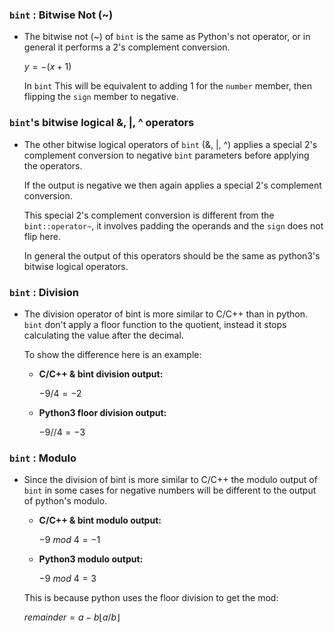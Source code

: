 ### ```bint``` : Bitwise Not (~)

- The bitwise not (~) of ```bint``` is the same as Python's not operator, or in general it performs a 2's complement conversion.

    $y = -(x+1)$

    In ```bint``` This will be equivalent to adding 1 for the ```number``` member, then flipping the ```sign``` member to negative.

### ```bint```'s bitwise logical &, |, ^ operators
- The other bitwise logical operators of ```bint``` (&, |, ^) applies a special 2's complement conversion to negative ```bint``` parameters before applying the operators.

    If the output is negative we then again applies a special 2's complement conversion.

    This special 2's complement conversion is different from the ```bint::operator~```, it involves padding the operands and the ```sign``` does not flip here.

    In general the output of this operators should be the same as python3's bitwise logical operators.

### ```bint``` : Division

- The division operator of bint is more similar to C/C++ than in python. ```bint``` don't apply a floor function to the quotient, instead it stops calculating the value after the decimal.

    To show the difference here is an example:

    - **C/C++ & bint division output:**

        $-9/4 = -2$

    - **Python3 floor division output:**

        $-9//4 = -3$

### ```bint``` : Modulo

- Since the division of bint is more similar to C/C++ the modulo output of ```bint``` in some cases for negative numbers will be different to the output of python's modulo.

    - **C/C++ & bint modulo output:**

        $-9 \ mod \ 4  = -1$

    - **Python3 modulo output:**

        $-9 \ mod \ 4  = 3$

    This is because python uses the floor division to get the mod: 

    $remainder = a - b \lfloor a/b\rfloor$